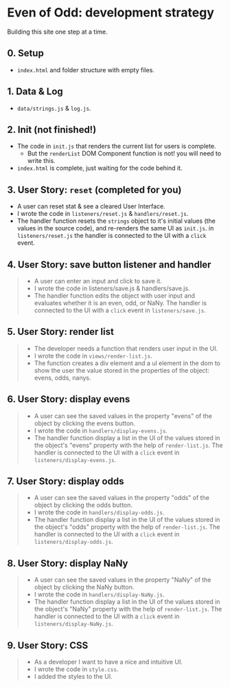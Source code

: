 # Even of Odd: development strategy

Building this site one step at a time.

## 0. Setup

* `index.html` and folder structure with empty files.

## 1. Data & Log

* `data/strings.js` & `log.js`.

## 2. Init (not finished!)

* The code in `init.js` that renders the current list for users is complete.
  * But the `renderList` DOM Component function is not!  you will need to write this.
* `index.html` is complete, just waiting for the code behind it.

## 3. User Story: `reset` (completed for you)

* A user can reset stat & see a cleared User Interface.
* I wrote the code in `listeners/reset.js` & `handlers/reset.js`.
* The handler function resets the `strings` object to it's initial values (the values in the source code), and re-renders the same UI as `init.js`.  in `listeners/reset.js` the handler is connected to the UI with a `click` event.

## 4. User Story: save button listener and handler

> * A user can enter an input and click to save it.
> * I wrote the code in listeners/save.js & handlers/save.js.
> * The handler function edits the object with user input and evaluates whether it is an even, odd, or NaNy. The handler is connected to the UI with a `click` event in `listeners/save.js`.

## 5. User Story: render list 

> * The developer needs a function that renders user input in the UI.
> * I wrote the code in `views/render-list.js`.
> * The function creates a div element and a ul element in the dom to show the user the value stored in the properties of the object: evens, odds, nanys.

## 6. User Story: display evens

> * A user can see the saved values in the property "evens" of the object by clicking the evens button.
> * I wrote the code in `handlers/display-evens.js`.
> * The handler function display a list in the UI of the values ​​stored in the object's "evens" property with the help of `render-list.js`. The handler is connected to the UI with a `click` event in `listeners/display-evens.js`.

## 7. User Story: display odds

> * A user can see the saved values in the property "odds" of the object by clicking the odds button.
> * I wrote the code in `handlers/display-odds.js`.
> * The handler function display a list in the UI of the values ​​stored in the object's "odds" property with the help of `render-list.js`. The handler is connected to the UI with a `click` event in `listeners/display-odds.js`.

## 8. User Story: display NaNy

> * A user can see the saved values in the property "NaNy" of the object by clicking the NaNy button.
> * I wrote the code in `handlers/display-NaNy.js`.
> * The handler function display a list in the UI of the values ​​stored in the object's "NaNy" property with the help of `render-list.js`. The handler is connected to the UI with a `click` event in `listeners/display-NaNy.js`.

## 9. User Story: CSS 

> * As a developer I want to have a nice and intuitive UI.
> * I wrote the code in `style.css`.
> * I added the styles to the UI.